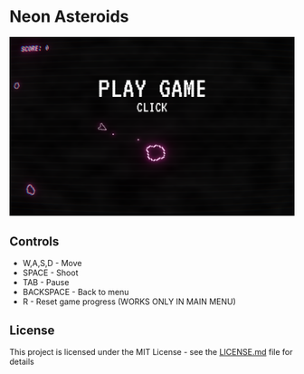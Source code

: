 # Neon Asteroids

[<img src="TemplateData/img.png">](https://1novac1.github.io/NeonAsteroids_WebGL_Game/)
## Controls
- W,A,S,D - Move
- SPACE - Shoot
- TAB - Pause
- BACKSPACE - Back to menu
- R - Reset game progress (WORKS ONLY IN MAIN MENU)
## License
This project is licensed under the MIT License - see the [LICENSE.md](LICENSE) file for details
